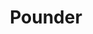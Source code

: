 ---
abv: 5.2%
alt:
availability: Keg
bitterness: 
description: A hazy Pale Ale with Citra, Centennial, and Simcoe hops. Smooth and highly drinkable.
gravity: 
hops: 
ibu: 32
img: pounder.jpg
layout: beer
malt: 
modal-id: pounder
title: Pounder
on-tap: yup
sourness: 
style: Hazy Pale Ale
---